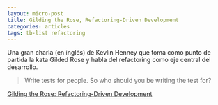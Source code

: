 ```yaml
---
layout: micro-post
title: Gilding the Rose, Refactoring-Driven Development
categories: articles
tags: tb-list refactoring
---
```


Una gran charla (en inglés) de Kevlin Henney que toma como punto de partida la kata Gilded Rose y habla del refactoring como eje central del desarrollo.

> Write tests for people. So who should you be writing the test for?

[Gilding the Rose: Refactoring-Driven Development](https://youtu.be/kTcDBYCpj7Q?si=CV4ZQhdJd5CamzfU)
